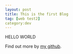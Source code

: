 ```yaml
---
layout: post
title: This is the first Blog
tag: [web test2]
category:dev
---
```



HELLO WORLD

Find out more by [my github](https://cwz753.github.io/lvqunbai/).

